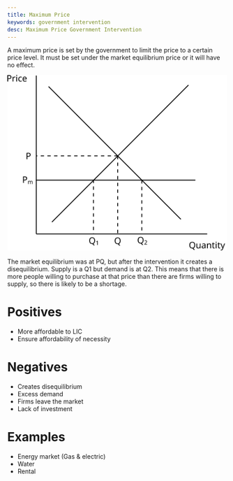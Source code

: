 ```yaml
---
title: Maximum Price
keywords: government intervention
desc: Maximum Price Government Intervention
---
```


A maximum price is set by the government to limit the price to a certain price level. It must be set under the market equilibrium price or it will have no effect.

![A line for maximum price, below the market equilibrium](../diagrams/maximum_price.svg#mono-black)

The market equilibrium was at PQ, but after the intervention it creates a disequilibrium. Supply is a Q1 but demand is at Q2. This means that there is more people willing to purchase at that price than there are firms willing to supply, so there is likely to be a shortage.

# Positives #
- More affordable to LIC
- Ensure affordability of necessity

# Negatives #
- Creates disequilibrium
- Excess demand
- Firms leave the market
- Lack of investment

# Examples #
- Energy market (Gas & electric)
- Water
- Rental
